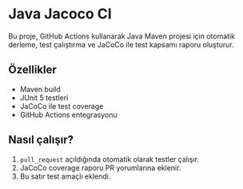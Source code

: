 # Java Jacoco CI

Bu proje, GitHub Actions kullanarak Java Maven projesi için otomatik derleme, test çalıştırma ve JaCoCo ile test kapsamı raporu oluşturur.

## Özellikler
- Maven build
- JUnit 5 testleri
- JaCoCo ile test coverage
- GitHub Actions entegrasyonu

## Nasıl çalışır?
1. `pull_request` açıldığında otomatik olarak testler çalışır.
2. JaCoCo coverage raporu PR yorumlarına eklenir.
3. Bu satır test amaçlı eklendi.

